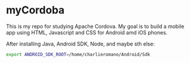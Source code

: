 # myCordoba
This is my repo for studying Apache Cordova. My goal is to build a mobile app using HTML, Javascript and CSS for Android amd iOS phones.

After installing Java, Android SDK, Node, and maybe sth else:

```bash
export ANDROID_SDK_ROOT=/home/charlieromano/Android/Sdk
```


